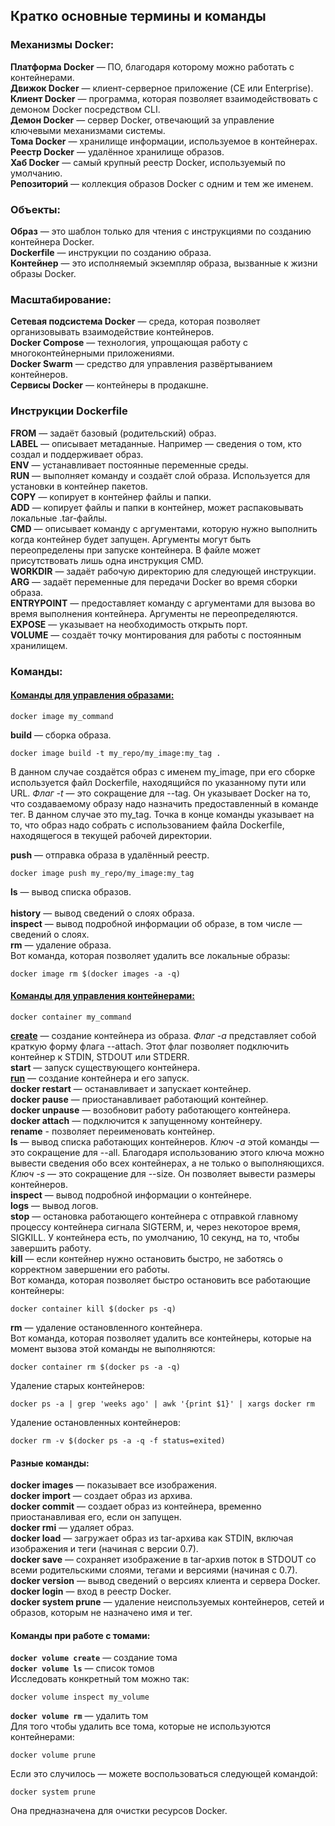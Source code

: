 ## Кратко основные термины и команды

### Механизмы Docker:

**Платформа Docker** — ПО, благодаря которому можно работать с контейнерами.<br>
**Движок Docker** — клиент-серверное приложение (CE или Enterprise).<br>
**Клиент Docker** — программа, которая позволяет взаимодействовать с демоном Docker посредством CLI.<br>
**Демон Docker** — сервер Docker, отвечающий за управление ключевыми механизмами системы.<br>
**Тома Docker** — хранилище информации, используемое в контейнерах.<br>
**Реестр Docker** — удалённое хранилище образов.<br>
**Хаб Docker** — самый крупный реестр Docker, используемый по умолчанию.<br>
**Репозиторий** — коллекция образов Docker с одним и тем же именем.

### Объекты:<br>
**Образ** — это шаблон только для чтения с инструкциями по созданию контейнера Docker.<br>
**Dockerfile** — инструкции по созданию образа.<br>
**Контейнер** — это исполняемый экземпляр образа, вызванные к жизни образы Docker.


### Масштабирование:<br>
**Сетевая подсистема Docker** — среда, которая позволяет организовывать взаимодействие контейнеров.<br>
**Docker Compose** — технология, упрощающая работу с многоконтейнерными приложениями.<br>
**Docker Swarm** — средство для управления развёртыванием контейнеров.<br>
**Сервисы Docker** — контейнеры в продакшне.
 
### Инструкции Dockerfile

**FROM** — задаёт базовый (родительский) образ.<br>
**LABEL** — описывает метаданные. Например — сведения о том, кто создал и поддерживает образ.<br>
**ENV** — устанавливает постоянные переменные среды.<br>
**RUN** — выполняет команду и создаёт слой образа. Используется для установки в контейнер пакетов.<br>
**COPY** — копирует в контейнер файлы и папки.<br>
**ADD** — копирует файлы и папки в контейнер, может распаковывать локальные .tar-файлы.<br>
**CMD** — описывает команду с аргументами, которую нужно выполнить когда контейнер будет запущен. Аргументы могут быть переопределены при запуске контейнера. В файле может присутствовать лишь одна инструкция CMD.<br>
**WORKDIR** — задаёт рабочую директорию для следующей инструкции.<br>
**ARG** — задаёт переменные для передачи Docker во время сборки образа.<br>
**ENTRYPOINT** — предоставляет команду с аргументами для вызова во время выполнения контейнера. Аргументы не переопределяются.<br>
**EXPOSE** — указывает на необходимость открыть порт.<br>
**VOLUME** — создаёт точку монтирования для работы с постоянным хранилищем.

### Команды:<br>
#### [Команды для управления образами:](https://docs.docker.com/engine/reference/commandline/image/)

```
docker image my_command
```

**build** — сборка образа. 

```
docker image build -t my_repo/my_image:my_tag .
```

В данном случае создаётся образ с именем my_image, при его сборке используется файл Dockerfile, находящийся по указанному пути или URL. *Флаг -t* — это сокращение для --tag. Он указывает Docker на то, что создаваемому образу надо назначить предоставленный в команде тег. В данном случае это my_tag. Точка в конце команды указывает на то, что образ надо собрать с использованием файла Dockerfile, находящегося в текущей рабочей директории.

**push** — отправка образа в удалённый реестр.

```
docker image push my_repo/my_image:my_tag
```

**ls** — вывод списка образов.<br><br>
**history** — вывод сведений о слоях образа.<br>
**inspect** — вывод подробной информации об образе, в том числе — сведений о слоях.<br>
**rm** — удаление образа.<br>
Вот команда, которая позволяет удалить все локальные образы:

```
docker image rm $(docker images -a -q) 
```

#### [Команды для управления контейнерами:](https://docs.docker.com/engine/reference/commandline/container/)

```
docker container my_command
```

**[create](https://docs.docker.com/engine/reference/commandline/container_create/)** — создание контейнера из образа. *Флаг -a* представляет собой краткую форму флага --attach. Этот флаг позволяет подключить контейнер к STDIN, STDOUT или STDERR.<br>
**start** — запуск существующего контейнера.<br>
**[run](https://docs.docker.com/engine/reference/commandline/container_run/)** — создание контейнера и его запуск. <br>
**docker restart** — останавливает и запускает контейнер.<br>
**docker pause** — приостанавливает работающий контейнер.<br>
**docker unpause** — возобновит работу работающего контейнера.<br>
**docker attach** — подключится к запущенному контейнеру.<br>
**rename** - позволяет переименовать контейнер.<br>
**ls** — вывод списка работающих контейнеров. *Ключ -a* этой команды — это сокращение для --all. Благодаря использованию этого ключа можно вывести сведения обо всех контейнерах, а не только о выполняющихся. *Ключ -s* — это сокращение для --size. Он позволяет вывести размеры контейнеров.<br>
**inspect** — вывод подробной информации о контейнере.<br>
**logs** — вывод логов.<br>
**stop** — остановка работающего контейнера с отправкой главному процессу контейнера сигнала SIGTERM, и, через некоторое время, SIGKILL. У контейнера есть, по умолчанию, 10 секунд, на то, чтобы завершить работу.<br>
**kill** — если контейнер нужно остановить быстро, не заботясь о корректном завершении его работы.<br>
Вот команда, которая позволяет быстро остановить все работающие контейнеры:

```
docker container kill $(docker ps -q) 
```

**rm** — удаление остановленного контейнера.<br>
Вот команда, которая позволяет удалить все контейнеры, которые на момент вызова этой команды не выполняются:

```
docker container rm $(docker ps -a -q)
```

Удаление старых контейнеров:

```
docker ps -a | grep 'weeks ago' | awk '{print $1}' | xargs docker rm
```

Удаление остановленных контейнеров:

```
docker rm -v $(docker ps -a -q -f status=exited)
```

#### Разные команды:<br>
**docker images** — показывает все изображения.<br>
**docker import** — создает образ из архива.<br>
**docker commit** — создает образ из контейнера, временно приостанавливая его, если он запущен.<br>
**docker rmi** — удаляет образ.<br>
**docker load** — загружает образ из tar-архива как STDIN, включая изображения и теги (начиная с версии 0.7).<br>
**docker save** — сохраняет изображение в tar-архив поток в STDOUT со всеми родительскими слоями, тегами и версиями (начиная с 0.7).<br>
**docker version** — вывод сведений о версиях клиента и сервера Docker.<br>
**docker login** — вход в реестр Docker.<br>
**docker system prune** — удаление неиспользуемых контейнеров, сетей и образов, которым не назначено имя и тег.

#### Команды при работе с томами:

**```docker volume create```** — создание тома<br>
**```docker volume ls```** — список томов<br>
Исследовать конкретный том можно так:

```
docker volume inspect my_volume
```

**```docker volume rm```** — удалить том<br>
Для того чтобы удалить все тома, которые не используются контейнерами:

```
docker volume prune 
```

Если это случилось — можете воспользоваться следующей командой:

```
docker system prune
```

Она предназначена для очистки ресурсов Docker.
